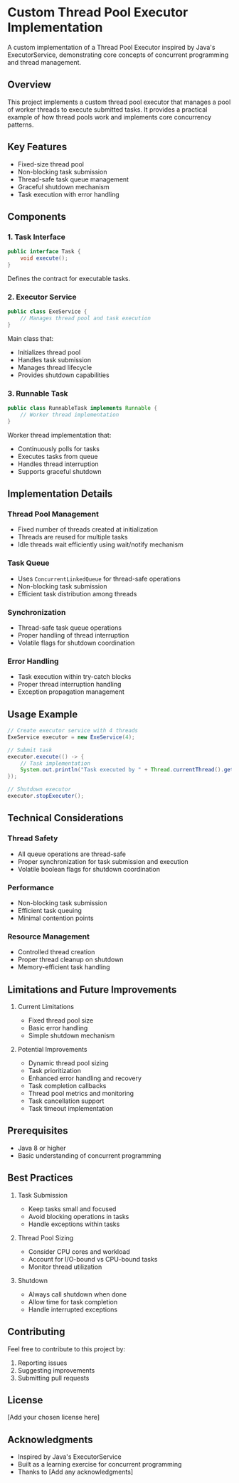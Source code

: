# Custom Thread Pool Executor Implementation

A custom implementation of a Thread Pool Executor inspired by Java's ExecutorService, demonstrating core concepts of concurrent programming and thread management.

## Overview

This project implements a custom thread pool executor that manages a pool of worker threads to execute submitted tasks. It provides a practical example of how thread pools work and implements core concurrency patterns.

## Key Features

- Fixed-size thread pool
- Non-blocking task submission
- Thread-safe task queue management
- Graceful shutdown mechanism
- Task execution with error handling

## Components

### 1. Task Interface
```java
public interface Task {
    void execute();
}
```
Defines the contract for executable tasks.

### 2. Executor Service
```java
public class ExeService {
    // Manages thread pool and task execution
}
```
Main class that:
- Initializes thread pool
- Handles task submission
- Manages thread lifecycle
- Provides shutdown capabilities

### 3. Runnable Task
```java
public class RunnableTask implements Runnable {
    // Worker thread implementation
}
```
Worker thread implementation that:
- Continuously polls for tasks
- Executes tasks from queue
- Handles thread interruption
- Supports graceful shutdown

## Implementation Details

### Thread Pool Management
- Fixed number of threads created at initialization
- Threads are reused for multiple tasks
- Idle threads wait efficiently using wait/notify mechanism

### Task Queue
- Uses `ConcurrentLinkedQueue` for thread-safe operations
- Non-blocking task submission
- Efficient task distribution among threads

### Synchronization
- Thread-safe task queue operations
- Proper handling of thread interruption
- Volatile flags for shutdown coordination

### Error Handling
- Task execution within try-catch blocks
- Proper thread interruption handling
- Exception propagation management

## Usage Example

```java
// Create executor service with 4 threads
ExeService executor = new ExeService(4);

// Submit task
executor.execute(() -> {
    // Task implementation
    System.out.println("Task executed by " + Thread.currentThread().getName());
});

// Shutdown executor
executor.stopExecuter();
```

## Technical Considerations

### Thread Safety
- All queue operations are thread-safe
- Proper synchronization for task submission and execution
- Volatile boolean flags for shutdown coordination

### Performance
- Non-blocking task submission
- Efficient task queuing
- Minimal contention points

### Resource Management
- Controlled thread creation
- Proper thread cleanup on shutdown
- Memory-efficient task handling

## Limitations and Future Improvements

1. Current Limitations
   - Fixed thread pool size
   - Basic error handling
   - Simple shutdown mechanism

2. Potential Improvements
   - Dynamic thread pool sizing
   - Task prioritization
   - Enhanced error handling and recovery
   - Task completion callbacks
   - Thread pool metrics and monitoring
   - Task cancellation support
   - Task timeout implementation

## Prerequisites

- Java 8 or higher
- Basic understanding of concurrent programming

## Best Practices

1. Task Submission
   - Keep tasks small and focused
   - Avoid blocking operations in tasks
   - Handle exceptions within tasks

2. Thread Pool Sizing
   - Consider CPU cores and workload
   - Account for I/O-bound vs CPU-bound tasks
   - Monitor thread utilization

3. Shutdown
   - Always call shutdown when done
   - Allow time for task completion
   - Handle interrupted exceptions

## Contributing

Feel free to contribute to this project by:
1. Reporting issues
2. Suggesting improvements
3. Submitting pull requests

## License

[Add your chosen license here]

## Acknowledgments

- Inspired by Java's ExecutorService
- Built as a learning exercise for concurrent programming
- Thanks to [Add any acknowledgments]